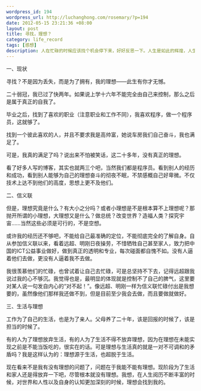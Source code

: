 ```yaml
--- 
wordpress_id: 194
wordpress_url: http://luchanghong.com/rosemary/?p=194
date: 2012-05-15 23:21:36 +08:00
layout: post
title: 寻找，理想？
category: life_record
tags: [感想]
description: 人在忙碌的时候应该找个机会停下来，好好反思一下。人生是如此的辉煌，人生是如此的精彩，不带你这样玩的！
---
```

一、现状

寻找？不是因为丢失，而是为了拥有，我的理想——此生有你才无憾。

二十弱冠，我已过了快两年。如果说上学十六年不能完全由自己来控制，那么之后是属于真正的自我了。

毕业之后，找到了喜欢的职业（注意职业和工作不同），我喜欢程序，做一个程序员，这就够了。

找到一个彼此喜欢的人，并且不要求我是高帅富，她说车房我们自己奋斗，我也满足了。

可是，我真的满足了吗？说出来不怕被笑话，这二十多年，没有真正的理想。

看了好多人写的博客，其实也就两三个吧，当然我们都是程序员。看到别人的经历和成功，看到别人能够为自己的理想奋斗的彻夜不眠，不禁感概自己好卑微。不仅技术上达不到他们的高度，思想上更不及他们。

二、信义联

但是，理想究竟是什么？有大小之分吗？或者小理想是不是根本算不上理想呢？那抛开所谓的小理想，大理想又是什么？做总统？改变世界？造福人类？探究宇宙……当然这些必须是可行的，不是空想。

或许我的经历还不够吧，不能给自己最准确的定位，不能彻底完全的了解自身。自从参加信义联以来，看着远超、明刚日夜操劳，不惜牺牲自己甚至家人，致力把中国的ICT公益事业做好，做到真正的透明和专业，每次碰面都自愧不如。没有人逼着他们去做，更没有人逼着我不去做。

我很羡慕他们的忙碌，也曾试着让自己去忙碌，可是总坚持不下去，记得远超跟我说过我的心不够沉。我觉得也是，最明显的体现就是控制不了自己的脾气，这里要对某人说一句发自内心的“对不起！”。像远超、明刚一样为信义联忙碌付出是我想要的，虽然像他们那样我还做不到，但是目前至少我会去做，而且要做就做好。

三、生活与理想

工作为了自己的生活，也是为了亲人。父母养了二十年，该是回报的时候了，该是担当的时候了。

有的人为了理想放弃生活，有的人为了生活不得不放弃理想，因为在理想在未能实现之前是不能当饭吃的，很实在的话。可是理想与生活真的就是一对不可调和的矛盾吗？我是这样认为的：理想源于生活，也超脱于生活。

现在看来不是我有没有理想的问题了，问题在于我能不能有理想。现阶段为了生活和家人还是得放弃一下吧，尽管根本就没有理想。我想，在人生阅历不断丰富的时候，对世界和人性以及自身的认知更加深刻的时候，理想会找到我的。

&nbsp;

